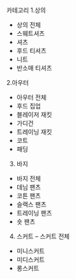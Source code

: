카테고리
1.상의 
- 상의 전체
- 스웨트셔츠
- 셔츠
- 후드 티셔츠
- 니트
- 반소매 티셔츠

2.아우터
- 아우터 전체
- 후드 집업
- 블레이저 재킷
- 가디건
- 트레이닝 재킷
- 코트
- 패딩

3. 바지
 - 바지 전체
 - 데님 팬츠
 - 코튼 팬츠
 - 슬랙스 팬츠
 - 트레이닝 팬츠
 - 숏 팬츠

4. 스커트
 – 스커트 전체
 - 미니스커트
 - 미디스커트
 - 롱스커트